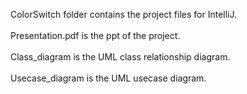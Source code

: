 ColorSwitch folder contains the project files for IntelliJ.
<br><br>
Presentation.pdf is the ppt of the project.
<br><br>
Class_diagram is the UML class relationship diagram.
<br><br>
Usecase_diagram is the UML usecase diagram.
